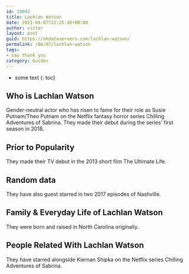 ```yaml
---
id: 19042
title: Lachlan Watson
date: 2021-04-07T22:25:40+00:00
author: victor
layout: post
guid: https://ukdataservers.com/lachlan-watson/
permalink: /04/07/lachlan-watson
tags:
- say thank you
category: Guides
---
```


* some text
{: toc}


## Who is Lachlan Watson



Gender-neutral actor who has risen to fame for their role as Susie Putnam/Theo Putnam on the Netflix fantasy horror series Chilling Adventures of Sabrina. They made their debut during the series&#8217; first season in 2018. 

                
                
                
## Prior to Popularity



They made their TV debut in the 2013 short film The Ultimate Life. 

                
                
                
## Random data



They have also guest starred in two 2017 episodes of Nashville. 

                
                
                
## Family & Everyday Life of Lachlan Watson



They were born and raised in North Carolina originally. 

                
                
                
## People Related With Lachlan Watson



They have starred alongside Kiernan Shipka on the Netflix series Chilling Adventures of Sabrina. 

                
              
            
          
          
          
